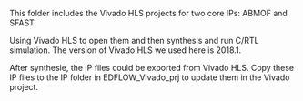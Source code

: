 This folder includes the Vivado HLS projects for two core IPs: ABMOF and SFAST.

Using Vivado HLS to open them and then synthesis and run C/RTL simulation.
The version of Vivado HLS we used here is 2018.1. 

After synthesie, the IP files could be exported from Vivado HLS.
Copy these IP files to the IP folder in EDFLOW_Vivado_prj to update them in the Vivado project.
